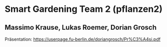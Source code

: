 # Smart Gardening Team 2 (pflanzen2)
## Massimo Krause, Lukas Roemer, Dorian Grosch

Präsentation: https://userpage.fu-berlin.de/doriangrosch/Pr%C3%A4si.pdf